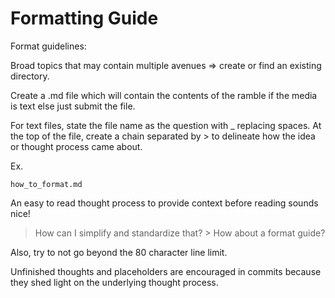 # Formatting Guide

Format guidelines:

Broad topics that may contain multiple avenues => create or find an existing
directory.

Create a .md file which will contain the contents of the ramble if the
media is text else just submit the file.

For text files, state the file name as the question with _ replacing spaces.
At the top of the file, create a chain separated by > to delineate how the
idea or thought process came about.

Ex.

    how_to_format.md

An easy to read thought process to provide context before reading sounds nice!
> How can I simplify and standardize that? > How about a format guide?

Also, try to not go beyond the 80 character line limit.

Unfinished thoughts and placeholders are encouraged in commits because they
shed light on the underlying thought process.
